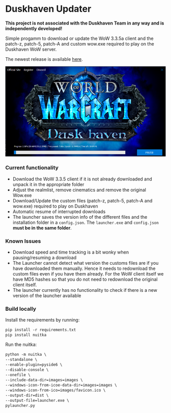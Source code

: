 # Duskhaven Updater

**This project is not associated with the Duskhaven Team in any way and is independently developed!**

Simple progamm to download or update the WoW 3.3.5a client and the patch-z, patch-5, patch-A and custom wow.exe required to play on the Duskhaven WoW server.

The newest release is available [here](https://github.com/chtheiss/duskhaven_launcher/releases).

<p align="center">
    <img src="https://github.com/chtheiss/duskhaven_launcher/blob/main/readme-images/launcher.png" />
</p>

### Current functionality

- Download the WoW 3.3.5 client if it is not already downloaded and unpack it in the appropriate folder
- Adjust the realmlist, remove cinematics and remove the original Wow.exe
- Download/Update the custom files (patch-z, patch-5, patch-A and wow.exe) required to play on Duskhaven
- Automatic resume of interrupted downloads
- The launcher saves the version info of the different files and the installation folder in a `config.json`. The `launcher.exe` and `config.json` **must be in the same folder**.

### Known Issues

- Download speed and time tracking is a bit wonky when pausing/resuming a download
- The Launcher cannot detect what version the customs files are if you have downloaded them manually. Hence it needs to redownload the custom files even if you have them already. For the WoW client itself we have MD5 hashes so that you do not need to redownload the original client itself.
- The launcher currently has no functionality to check if there is a new version of the launcher available

### Build locally

Install the requirements by running:

```
pip install -r requirements.txt
pip install nuitka
```

Run the nuitka:

```
python -m nuitka \
--standalone \
--enable-plugin=pyside6 \
--disable-console \
--onefile \
--include-data-dir=images=images \
--windows-icon-from-icoe-data-dir=images=images \
--windows-icon-from-ico=images/favicon.ico \
--output-dir=dist \
--output-file=launcher.exe \
pylauncher.py
```
